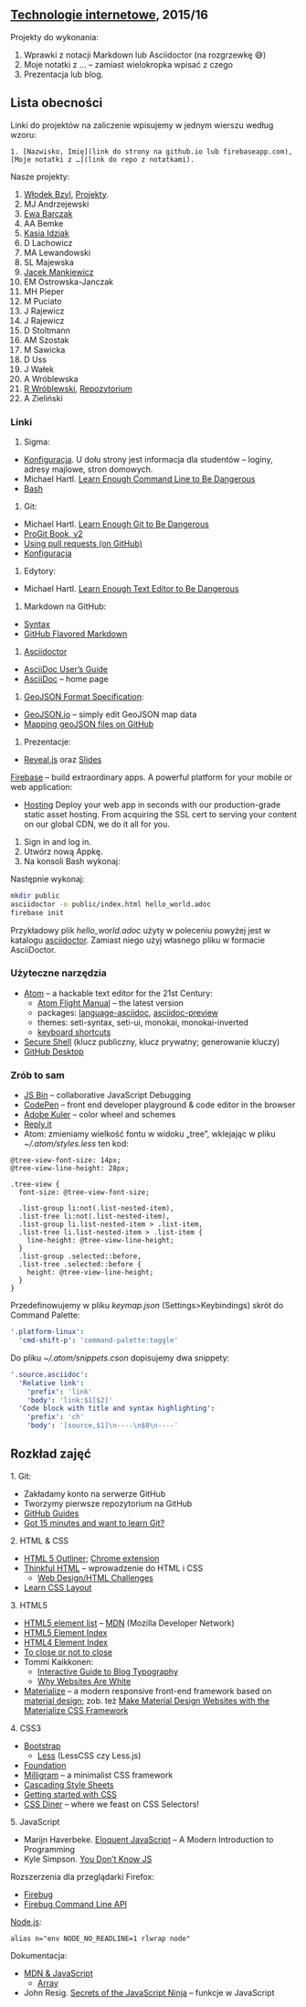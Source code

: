 ##  [Technologie internetowe](ug.geojson), 2015/16

Projekty do wykonania:

1. Wprawki z notacji Markdown lub Asciidoctor (na rozgrzewkę 😅)
1. Moje notatki z … – zamiast wielokropka wpisać z czego
1. Prezentacja lub blog.


## Lista obecności

Linki do projektów na zaliczenie wpisujemy w jednym wierszu według wzoru:

    1. [Nazwisko, Imię](link do strony na github.io lub firebaseapp.com), [Moje notatki z …](link do repo z notatkami).

Nasze projekty:

1. [Włodek Bzyl](https://bayesian.firebaseapp.com), [Projekty](https://github.com/h5c3j/project-template).
1. MJ Andrzejewski
1. [Ewa Barczak](https://github.com/ewagrzywka)
1. AA Bemke
1. [Kasia Idziak](https://github.com/idzionek)
1. D Lachowicz
1. MA Lewandowski
1. SL Majewska
1. [Jacek Mankiewicz](http://github.com/JacekMMC/)
1. EM Ostrowska-Janczak
1. MH Pieper
1. M Puciato
1. J Rajewicz
1. J Rajewicz
1. D Stoltmann
1. AM Szostak
1. M Sawicka
1. D Uss
1. J Wałek
1. A Wróblewska
1. [R Wróblewski](https://github.com/ElektroITmatyk), [Repozytorium](https://github.com/ElektroITmatyk/TI-2016)
1. A Zieliński


### Linki

1. Sigma:
  - [Konfiguracja](https://inf.ug.edu.pl/konfiguracja). U dołu strony
    jest informacja dla studentów – loginy, adresy majlowe, stron domowych.
  - Michael Hartl.
    [Learn Enough Command Line to Be Dangerous](http://www.learnenough.com/command-line-tutorial)
  - [Bash](http://wbzyl.inf.ug.edu.pl/sp/unix-commands)
1. Git:
  - Michael Hartl.
    [Learn Enough Git to Be Dangerous](http://www.learnenough.com/git-tutorial)
  - [ProGit Book, v2](http://git-scm.com/book/en/v2)
  - [Using pull requests (on GitHub)](https://help.github.com/articles/using-pull-requests/)
  - [Konfiguracja](http://wbzyl.inf.ug.edu.pl/sp/git)
1. Edytory:
  - Michael Hartl.
    [Learn Enough Text Editor to Be Dangerous](http://www.learnenough.com/text-editor-tutorial)
1. Markdown na GitHub:
  - [Syntax](http://daringfireball.net/projects/markdown/syntax)
  - [GitHub Flavored Markdown](http://guides.github.com/overviews/mastering-markdown/)
1. [Asciidoctor](http://asciidoctor.org)
  - [AsciiDoc User’s Guide](http://asciidoctor.org/docs/asciidoc-writers-guide/)
  - [AsciiDoc](http://www.methods.co.nz/asciidoc/) – home page
1. [GeoJSON Format Specification](http://geojson.org/geojson-spec.html):
  - [GeoJSON.io](http://geojson.io) – simply edit GeoJSON map data
  - [Mapping geoJSON files on GitHub](https://help.github.com/articles/mapping-geojson-files-on-github)
1. Prezentacje:
  - [Reveal.js](http://lab.hakim.se/reveal-js/) oraz [Slides](http://slid.es/)

[Firebase](https://www.firebase.com) – build extraordinary apps.
A powerful platform for your mobile or web application:

* [Hosting](https://www.firebase.com/docs/hosting/)
  Deploy your web app in seconds with our production-grade static
  asset hosting. From acquiring the SSL cert to serving your content on our
  global CDN, we do it all for you.

1. Sign in and log in.
1. Utwórz nową Appkę.
1. Na konsoli Bash wykonaj:

Następnie wykonaj:

```bash
mkdir public
asciidoctor -o public/index.html hello_world.adoc
firebase init
```

Przykładowy plik _hello_world.adoc_ użyty w poleceniu powyżej
jest w katalogu [asciidoctor](asciidoctor).
Zamiast niego użyj własnego pliku w formacie AsciiDoctor.


### Użyteczne narzędzia

- [Atom](https://atom.io) – a hackable text editor for the 21st Century:
  - [Atom Flight Manual](https://atom.io/docs/latest/) – the latest version
  - packages: [language-asciidoc](https://atom.io/packages/language-asciidoc),
    [asciidoc-preview](https://atom.io/packages/asciidoc-preview)
  - themes: seti-syntax, seti-ui, monokai, monokai-inverted
  - [keyboard shortcuts](https://github.com/nwinkler/atom-keyboard-shortcuts)
- [Secure Shell](http://en.wikipedia.org/wiki/Secure_Shell)
  (klucz publiczny, klucz prywatny; generowanie kluczy)
- [GitHub Desktop](http://windows.github.com/)


### Zrób to sam

- [JS Bin](http://jsbin.com/) – collaborative JavaScript Debugging
- [CodePen](http://codepen.io/) – front end developer playground & code editor in the browser
- [Adobe Kuler](https://kuler.adobe.com/create/color-wheel/) – color wheel and schemes
- [Reply.it](http://repl.it/languages/JavaScript)
- Atom: zmieniamy wielkość fontu w widoku „tree”, wklejając w pliku
  *~/.atom/styles.less* ten kod:

```less
@tree-view-font-size: 14px;
@tree-view-line-height: 28px;

.tree-view {
  font-size: @tree-view-font-size;

  .list-group li:not(.list-nested-item),
  .list-tree li:not(.list-nested-item),
  .list-group li.list-nested-item > .list-item,
  .list-tree li.list-nested-item > .list-item {
    line-height: @tree-view-line-height;
  }
  .list-group .selected::before,
  .list-tree .selected::before {
    height: @tree-view-line-height;
  }
}
```
Przedefinowujemy w pliku *keymap.json* (Settings>Keybindings)
skrót do Command Palette:

```yaml
'.platform-linux':
  'cmd-shift-p': 'command-palette:toggle'
```

Do pliku *~/.atom/snippets.cson* dopisujemy dwa snippety:

```yaml
'.source.asciidoc':
  'Relative link':
    'prefix': 'link'
    'body': 'link:$1[$2]'
  'Code block with title and syntax highlighting':
    'prefix': 'ch'
    'body': '[source,$1]\n----\n$0\n----'
```

## Rozkład zajęć

1\. Git:

- Zakładamy konto na serwerze GitHub
- Tworzymy pierwsze repozytorium na GitHub
- [GitHub Guides](https://guides.github.com/)
- [Got 15 minutes and want to learn Git?](http://try.github.io/levels/1/challenges/1)

2\. HTML & CSS

- [HTML 5 Outliner](https://gsnedders.html5.org/outliner/);
  [Chrome extension](https://chrome.google.com/webstore/detail/html5-outliner/afoibpobokebhgfnknfndkgemglggomo)
- [Thinkful HTML](https://github.com/mjhea0/thinkful-html) –
  wprowadzenie do HTML i CSS
  - [Web Design/HTML Challenges](http://en.wikiversity.org/wiki/Web_Design/HTML_Challenges)
- [Learn CSS Layout](http://learnlayout.com/)

3\. HTML5

- [HTML5 element list](https://developer.mozilla.org/en-US/docs/Web/Guide/HTML/HTML5/HTML5_element_list) –
  [MDN](https://developer.mozilla.org/pl/) (Mozilla Developer Network)
- [HTML5 Element Index](http://html5doctor.com/element-index/)
- [HTML4 Element Index](http://www.w3.org/TR/html4/index/elements.html)
- [To close or not to close](http://www.colorglare.com/2014/02/03/to-close-or-not-to-close.html)
- Tommi Kaikkonen:
  * [Interactive Guide to Blog Typography](http://www.kaikkonendesign.fi/typography/)
  * [Why Websites Are White](http://www.kaikkonendesign.fi/why-websites-are-white/)
- [Materialize](http://materializecss.com) –
  a modern responsive front-end framework based on
  [material design](http://www.google.com/design/spec/material-design/introduction.html);
  zob. też [Make Material Design Websites with the Materialize CSS Framework](https://scotch.io/tutorials/make-material-design-websites-with-the-materialize-css-framework)

4\. CSS3

- [Bootstrap](http://getbootstrap.com)
  - [Less](http://lesscss.org) (LessCSS czy Less.js)
- [Foundation](http://foundation.zurb.com)
- [Milligram](http://milligram.github.io/) – a minimalist CSS framework
- [Cascading Style Sheets](http://www.w3.org/Style/CSS/)
- [Getting started with CSS](https://developer.mozilla.org/en-US/docs/Web/Guide/CSS/Getting_started)
- [CSS Diner](http://flukeout.github.io/) – where we feast on CSS Selectors!

5\. JavaScript

- Marijn Haverbeke. [Eloquent JavaScript](http://eloquentjavascript.net/) –
  A Modern Introduction to Programming
- Kyle Simpson. [You Don’t Know JS](https://github.com/getify/You-Dont-Know-JS)

Rozszerzenia dla przeglądarki Firefox:

  - [Firebug](https://addons.mozilla.org/en-US/firefox/addon/firebug/)
  - [Firebug Command Line API](https://getfirebug.com/wiki/index.php/Command_Line_API)

[Node.js](http://nodejs.org/):
```console
alias n="env NODE_NO_READLINE=1 rlwrap node"
```

Dokumentacja:

- [MDN & JavaScript](https://developer.mozilla.org/en-US/docs/Web/JavaScript)
  - [Array](https://developer.mozilla.org/en-US/docs/Web/JavaScript/Reference/Global_Objects/Array)
- John Resig.
  [Secrets of the JavaScript Ninja](http://ejohn.org/apps/learn/) – funkcje w JavaScript

